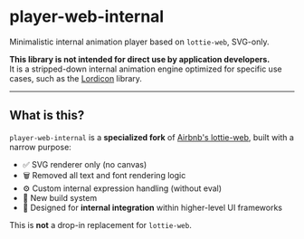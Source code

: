 # player-web-internal

Minimalistic internal animation player based on `lottie-web`, SVG-only.

**This library is not intended for direct use by application developers.**  
It is a stripped-down internal animation engine optimized for specific use cases, such as the [Lordicon](https://lordicon.com/) library.

---

## What is this?

`player-web-internal` is a **specialized fork** of [Airbnb's lottie-web](https://github.com/airbnb/lottie-web), built with a narrow purpose:

- ✅ SVG renderer only (no canvas)
- 🗑️ Removed all text and font rendering logic
- ⚙️ Custom internal expression handling (without eval)
- 🧱 New build system
- 🧬 Designed for **internal integration** within higher-level UI frameworks

This is **not** a drop-in replacement for `lottie-web`.
